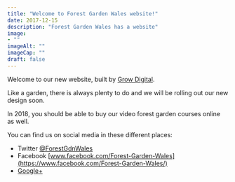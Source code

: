```yaml
---
title: "Welcome to Forest Garden Wales website!"
date: 2017-12-15
description: "Forest Garden Wales has a website"
image: 
- ""
imageAlt: ""
imageCap: ""
draft: false
---
```


Welcome to our new website, built by [Grow Digital](https://www.growdigital.org/).

Like a garden, there is always plenty to do and we will be rolling out our new design soon.

In 2018, you should be able to buy our video forest garden courses online as well.

You can find us on social media in these different places:

* Twitter [@ForestGdnWales](https://twitter.com/ForestGdnWales)
* Facebook [www.facebook.com/Forest-Garden-Wales](https://www.facebook.com/Forest-Garden-Wales/)
* [Google+](https://plus.google.com/111290684473488016210)
